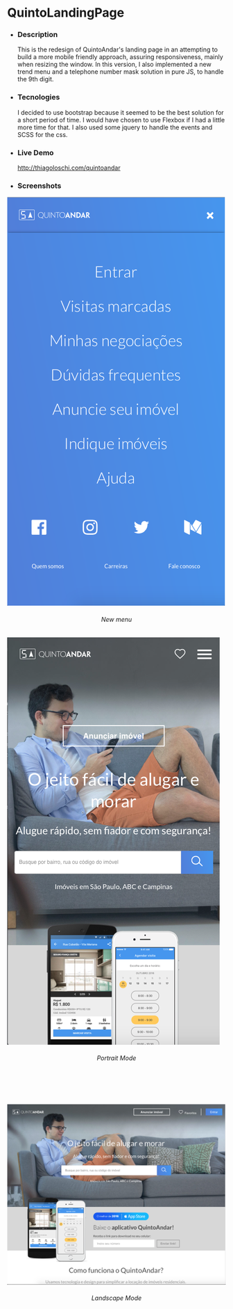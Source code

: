 # QuintoLandingPage

<ul>

<li><h3>Description</h3></li>
<p>This is the redesign of QuintoAndar's landing page in an attempting to build a more mobile friendly approach, assuring responsiveness, mainly when resizing the window. In this version, I also implemented a new trend menu and a telephone number mask solution in pure JS, to handle the 9th digit.</p>

<li><h3>Tecnologies</h3></li>
<p>I decided to use bootstrap because it seemed to be the best solution for a short period of time. I would have chosen to use Flexbox if I had a little more time for that.  I also used some jquery to handle the events and SCSS for the css.</p>

<li><h3>Live Demo</h3></li>
<a href="http://thiagoloschi.com/quintoandar">http://thiagoloschi.com/quintoandar</a>

<li><h3>Screenshots</h3></li>

</ul>

<img src="assets/img/menu.png"/>
<h6 align="center">New menu</h6>

<img src="assets/img/1.png"/>
<h6 align="center">Portrait Mode</h6>

<br/><br/><br/>

<img src="assets/img/2.png"/>
<h6 align="center">Landscape Mode</h6>
<br/><br/><br/>

